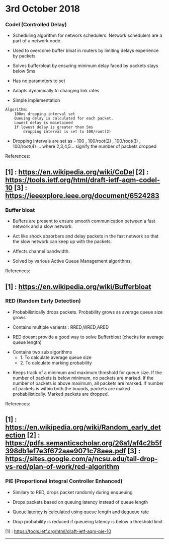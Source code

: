 <h1>3rd October 2018</h1>


<h3>Codel (Controlled Delay)</h3>

- Scheduling algorithm for network schedulers. Network schedulers are a part of a network node.

- Used to overcome buffer bloat in routers by limiting delays experience by packets

 - Solves bufferbloat by ensuring minimum delay faced by packets stays below 5ms

- Has no parameters to set

- Adapts dynamically to changing link rates

- Simple implementation

```
Algorithm:
	100ms dropping interval set
	Queuing delay is calculated for each packet.
	Lowest delay is maintained
	If lowest delay is greater than 5ms 
		dropping interval is set to 100/root(2) 
```

- Dropping Intervals are set as - 100 , 100/root(2) , 100/root(3) , 100/root(4) ... where 2,3,4,5... signify the number of packets dropped

References:

[1] : https://en.wikipedia.org/wiki/CoDel
[2] : https://tools.ietf.org/html/draft-ietf-aqm-codel-10
[3] : https://ieeexplore.ieee.org/document/6524283
-----------------------------------------------------------------------
<h3>Buffer bloat</h3>

- Buffers are present to ensure smooth communication between a fast network and a slow network. 

- Act like shock absorbers and delay packets in the fast network so that the slow network can keep up with the packets. 

- Affects channel bandwidth.

- Solved by various Active Queue Management algorithms.


References:

[1] : https://en.wikipedia.org/wiki/Bufferbloat
----------------------------------------------------------------------
<h3>RED (Random Early Detection)</h3>

- Probabilistically drops packets. Probability grows as average queue size grows

- Contains multiple varients : RRED,WRED,ARED

- RED doesnt provide a good way to solve Bufferbloat (checks for average queue length)


<ul>
	<li>
	Contains two sub algorithms
	<ul>
		<li>1. To calculate average queue size</li>
		<li>2. To calculate marking probability</li>
	</ul>
	</li>
</ul>

- Keeps track of a minimum and maximum threshold for queue size. If the  number of packets is below minimum, no packets are marked. If the number of packets is above maximum, all packets are marked. If number of packets is within both the bounds, packets are maked probabilistically. Marked packets are dropped.

References:

[1] : https://en.wikipedia.org/wiki/Random_early_detection
[2] : https://pdfs.semanticscholar.org/26a1/af4c2b5f398db1ef7e3f672aae9071c78aea.pdf
[3] : https://sites.google.com/a/ncsu.edu/tail-drop-vs-red/plan-of-work/red-algorithm
----------------------------------------------------------------------
<h3>PIE (Proportional Integral Controller Enhanced)</h3>

- Similary to RED, drops packet randomly during enqueuing 

- Drops packets based on queuing latency instead of queue length

- Queue latency is calculated using queue length and dequeue rate

- Drop probability is reduced if queueing latency is below a threshold limit

[1] : https://tools.ietf.org/html/draft-ietf-aqm-pie-10

----------------------------------------------------------------------
